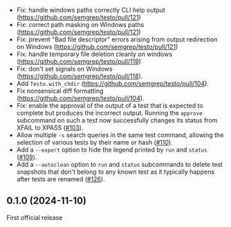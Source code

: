 * Fix: handle windows paths correctly CLI help output
  (https://github.com/semgrep/testo/pull/121)
* Fix: correct path masking on Windows paths
  (https://github.com/semgrep/testo/pull/121)
* Fix: prevent "Bad file descriptor" errors arising from output redirection on
  Windows (https://github.com/semgrep/testo/pull/121)
* Fix: handle temporary file deletion cleanly on windows
  (https://github.com/semgrep/testo/pull/119)
* Fix: don't set signals on Windows (https://github.com/semgrep/testo/pull/118).
* Add `Testo.with_chdir` (https://github.com/semgrep/testo/pull/104).
* Fix nonsensical diff formatting (https://github.com/semgrep/testo/pull/104).
* Fix: enable the approval of the output of a test that is expected to
  complete but produces the incorrect output. Running the `approve`
  subcommand on such a test now successfully changes its status from
  XFAIL to XPASS ([#103](https://github.com/semgrep/testo/pull/103)).
* Allow multiple `-s` search queries in the same test command,
  allowing the selection of various tests by their name or hash
  ([#110](https://github.com/semgrep/testo/pull/110)).
* Add a `--expert` option to hide the legend printed by `run` and
  `status` ([#109](https://github.com/semgrep/testo/issues/109)).
* Add a `--autoclean` option to `run` and `status` subcommands to
  delete test snapshots that don't belong to any known test as it
  typically happens after tests are renamed
  ([#126](https://github.com/semgrep/testo/pull/126)).

0.1.0 (2024-11-10)
------------------

First official release
